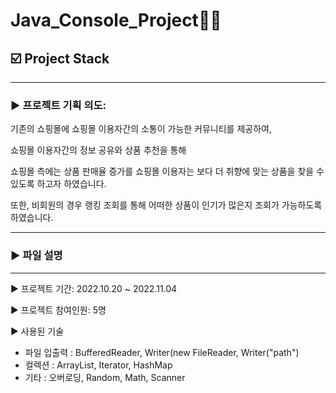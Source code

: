 # Java_Console_Project👩‍💻

## ☑️ Project Stack

---

### ▶ 프로젝트 기획 의도:

기존의 쇼핑몰에 쇼핑몰 이용자간의 소통이 가능한 커뮤니티를 제공하여,

쇼핑몰 이용자간의 정보 공유와 상품 추천을 통해 

쇼핑몰 측에는 상품 판매율 증가를 쇼핑몰 이용자는 보다 더 취향에 맞는 상품을 찾을 수 있도록 하고자 하였습니다.

또한, 비회원의 경우 랭킹 조회를 통해 어떠한 상품이 인기가 많은지 조회가 가능하도록 하였습니다.

---


### ▶ 파일 설명



---

▶ 프로젝트 기간: 2022.10.20 ~ 2022.11.04

▶ 프로젝트 참여인원: 5명

▶ 사용된 기술
  - 파일 입출력 : BufferedReader, Writer(new FileReader, Writer("path")
  - 컬렉션 : ArrayList<T>, Iterator, HashMap<T>
  - 기타 : 오버로딩, Random, Math, Scanner



